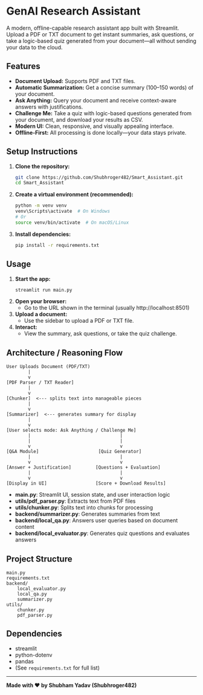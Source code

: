 ﻿# GenAI Research Assistant

A modern, offline-capable research assistant app built with Streamlit. Upload a PDF or TXT document to get instant summaries, ask questions, or take a logic-based quiz generated from your document—all without sending your data to the cloud.

## Features

- **Document Upload:** Supports PDF and TXT files.
- **Automatic Summarization:** Get a concise summary (100–150 words) of your document.
- **Ask Anything:** Query your document and receive context-aware answers with justifications.
- **Challenge Me:** Take a quiz with logic-based questions generated from your document, and download your results as CSV.
- **Modern UI:** Clean, responsive, and visually appealing interface.
- **Offline-First:** All processing is done locally—your data stays private.

## Setup Instructions

1. **Clone the repository:**
   ```sh
   git clone https://github.com/Shubhroger482/Smart_Assistant.git
   cd Smart_Assistant
   ```

2. **Create a virtual environment (recommended):**
   ```sh
   python -m venv venv
   venv\Scripts\activate  # On Windows
   # Or
   source venv/bin/activate  # On macOS/Linux
   ```

3. **Install dependencies:**
   ```sh
   pip install -r requirements.txt
   ```

## Usage

1. **Start the app:**
   ```sh
   streamlit run main.py
   ```
2. **Open your browser:**
   - Go to the URL shown in the terminal (usually http://localhost:8501)
3. **Upload a document:**
   - Use the sidebar to upload a PDF or TXT file.
4. **Interact:**
   - View the summary, ask questions, or take the quiz challenge.

## Architecture / Reasoning Flow

```
User Uploads Document (PDF/TXT)
        |
        v
[PDF Parser / TXT Reader]
        |
        v
[Chunker]  <--- splits text into manageable pieces
        |
        v
[Summarizer]  <--- generates summary for display
        |
        v
[User selects mode: Ask Anything / Challenge Me]
        |                                 |
        |                                 |
        v                                 v
[Q&A Module]                      [Quiz Generator]
        |                                 |
        v                                 v
[Answer + Justification]         [Questions + Evaluation]
        |                                 |
        v                                 v
[Display in UI]                  [Score + Download Results]
```

- **main.py**: Streamlit UI, session state, and user interaction logic
- **utils/pdf_parser.py**: Extracts text from PDF files
- **utils/chunker.py**: Splits text into chunks for processing
- **backend/summarizer.py**: Generates summaries from text
- **backend/local_qa.py**: Answers user queries based on document content
- **backend/local_evaluator.py**: Generates quiz questions and evaluates answers

## Project Structure

```
main.py
requirements.txt
backend/
    local_evaluator.py
    local_qa.py
    summarizer.py
utils/
    chunker.py
    pdf_parser.py
```

## Dependencies
- streamlit
- python-dotenv
- pandas
- (See `requirements.txt` for full list)
- ---

**Made with ❤️ by Shubham Yadav (Shubhroger482)**
